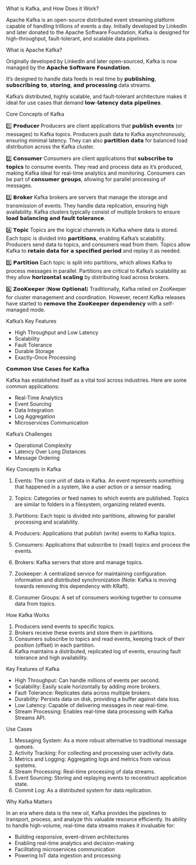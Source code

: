 What is Kafka, and How Does it Work?

Apache Kafka is an open-source distributed event streaming platform capable of handling trillions of events a day. Initially developed by LinkedIn and later donated to the Apache Software Foundation, Kafka is designed for high-throughput, fault-tolerant, and scalable data pipelines.


What is Apache Kafka?

Originally developed by LinkedIn and later open-sourced, Kafka is now managed by the 𝗔𝗽𝗮𝗰𝗵𝗲 𝗦𝗼𝗳𝘁𝘄𝗮𝗿𝗲 𝗙𝗼𝘂𝗻𝗱𝗮𝘁𝗶𝗼𝗻. 

It’s designed to handle data feeds in real time by 𝗽𝘂𝗯𝗹𝗶𝘀𝗵𝗶𝗻𝗴, 𝘀𝘂𝗯𝘀𝗰𝗿𝗶𝗯𝗶𝗻𝗴 𝘁𝗼, 𝘀𝘁𝗼𝗿𝗶𝗻𝗴, 𝗮𝗻𝗱 𝗽𝗿𝗼𝗰𝗲𝘀𝘀𝗶𝗻𝗴 data streams. 

Kafka’s distributed, highly scalable, and fault-tolerant architecture makes it ideal for use cases that demand 𝗹𝗼𝘄-𝗹𝗮𝘁𝗲𝗻𝗰𝘆 𝗱𝗮𝘁𝗮 𝗽𝗶𝗽𝗲𝗹𝗶𝗻𝗲𝘀.

Core Concepts of Kafka

1️⃣ 𝗣𝗿𝗼𝗱𝘂𝗰𝗲𝗿 
 Producers are client applications that 𝗽𝘂𝗯𝗹𝗶𝘀𝗵 𝗲𝘃𝗲𝗻𝘁𝘀 (or messages) to Kafka topics. Producers push data to Kafka asynchronously, ensuring minimal latency. They can also 𝗽𝗮𝗿𝘁𝗶𝘁𝗶𝗼𝗻 𝗱𝗮𝘁𝗮 for balanced load distribution across the Kafka cluster.

2️⃣ 𝗖𝗼𝗻𝘀𝘂𝗺𝗲𝗿 
 Consumers are client applications that 𝘀𝘂𝗯𝘀𝗰𝗿𝗶𝗯𝗲 𝘁𝗼 𝘁𝗼𝗽𝗶𝗰𝘀 to consume events. They read and process data as it’s produced, making Kafka ideal for real-time analytics and monitoring. Consumers can be part of 𝗰𝗼𝗻𝘀𝘂𝗺𝗲𝗿 𝗴𝗿𝗼𝘂𝗽𝘀, allowing for parallel processing of messages.

3️⃣ 𝗕𝗿𝗼𝗸𝗲𝗿 
 Kafka brokers are servers that manage the storage and transmission of events. They handle data replication, ensuring high availability. Kafka clusters typically consist of multiple brokers to ensure 𝗹𝗼𝗮𝗱 𝗯𝗮𝗹𝗮𝗻𝗰𝗶𝗻𝗴 𝗮𝗻𝗱 𝗳𝗮𝘂𝗹𝘁 𝘁𝗼𝗹𝗲𝗿𝗮𝗻𝗰𝗲.

4️⃣ 𝗧𝗼𝗽𝗶𝗰 
 Topics are the logical channels in Kafka where data is stored. Each topic is divided into 𝗽𝗮𝗿𝘁𝗶𝘁𝗶𝗼𝗻𝘀, enabling Kafka’s scalability. Producers send data to topics, and consumers read from them. Topics allow Kafka to 𝗿𝗲𝘁𝗮𝗶𝗻 𝗱𝗮𝘁𝗮 𝗳𝗼𝗿 𝗮 𝘀𝗽𝗲𝗰𝗶𝗳𝗶𝗲𝗱 𝗽𝗲𝗿𝗶𝗼𝗱 and replay it as needed.

5️⃣ 𝗣𝗮𝗿𝘁𝗶𝘁𝗶𝗼𝗻 
 Each topic is split into partitions, which allows Kafka to process messages in parallel. Partitions are critical to Kafka’s scalability as they allow 𝗵𝗼𝗿𝗶𝘇𝗼𝗻𝘁𝗮𝗹 𝘀𝗰𝗮𝗹𝗶𝗻𝗴 by distributing load across brokers.

6️⃣ 𝗭𝗼𝗼𝗞𝗲𝗲𝗽𝗲𝗿 (𝗡𝗼𝘄 𝗢𝗽𝘁𝗶𝗼𝗻𝗮𝗹) 
 Traditionally, Kafka relied on ZooKeeper for cluster management and coordination. However, recent Kafka releases have started to 𝗿𝗲𝗺𝗼𝘃𝗲 𝘁𝗵𝗲 𝗭𝗼𝗼𝗞𝗲𝗲𝗽𝗲𝗿 𝗱𝗲𝗽𝗲𝗻𝗱𝗲𝗻𝗰𝘆 with a self-managed mode.

Kafka’s Key Features

- High Throughput and Low Latency 
- Scalability 
- Fault Tolerance 
- Durable Storage 
- Exactly-Once Processing 
 
𝗖𝗼𝗺𝗺𝗼𝗻 𝗨𝘀𝗲 𝗖𝗮𝘀𝗲𝘀 𝗳𝗼𝗿 𝗞𝗮𝗳𝗸𝗮

Kafka has established itself as a vital tool across industries. Here are some common applications:

- Real-Time Analytics 
- Event Sourcing 
- Data Integration 
- Log Aggregation 
- Microservices Communication 

Kafka’s Challenges

- Operational Complexity 
- Latency Over Long Distances 
- Message Ordering 


Key Concepts in Kafka

1. Events: The core unit of data in Kafka. An event represents something that happened in a system, like a user action or a sensor reading.

2. Topics: Categories or feed names to which events are published. Topics are similar to folders in a filesystem, organizing related events.

3. Partitions: Each topic is divided into partitions, allowing for parallel processing and scalability.

4. Producers: Applications that publish (write) events to Kafka topics.

5. Consumers: Applications that subscribe to (read) topics and process the events.

6. Brokers: Kafka servers that store and manage topics.

7. Zookeeper: A centralized service for maintaining configuration information and distributed synchronization (Note: Kafka is moving towards removing this dependency with KRaft).

8. Consumer Groups: A set of consumers working together to consume data from topics.

How Kafka Works

1. Producers send events to specific topics.
2. Brokers receive these events and store them in partitions.
3. Consumers subscribe to topics and read events, keeping track of their position (offset) in each partition.
4. Kafka maintains a distributed, replicated log of events, ensuring fault tolerance and high availability.

Key Features of Kafka

- High Throughput: Can handle millions of events per second.
- Scalability: Easily scale horizontally by adding more brokers.
- Fault Tolerance: Replicates data across multiple brokers.
- Durability: Persists data on disk, providing a buffer against data loss.
- Low Latency: Capable of delivering messages in near real-time.
- Stream Processing: Enables real-time data processing with Kafka Streams API.

Use Cases

1. Messaging System: As a more robust alternative to traditional message queues.
2. Activity Tracking: For collecting and processing user activity data.
3. Metrics and Logging: Aggregating logs and metrics from various systems.
4. Stream Processing: Real-time processing of data streams.
5. Event Sourcing: Storing and replaying events to reconstruct application state.
6. Commit Log: As a distributed system for data replication.

Why Kafka Matters

In an era where data is the new oil, Kafka provides the pipelines to transport, process, and analyze this valuable resource efficiently. Its ability to handle high-volume, real-time data streams makes it invaluable for:

- Building responsive, event-driven architectures
- Enabling real-time analytics and decision-making
- Facilitating microservices communication
- Powering IoT data ingestion and processing